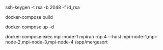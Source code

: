 ssh-keygen -t rsa -b 2048 -f id_rsa

docker-compose build

docker-compose up -d

docker-compose exec mpi-node-1 mpirun -np 4 --host mpi-node-1,mpi-node-2,mpi-node-3,mpi-node-4 /app/mergesort
